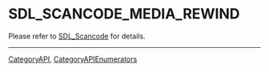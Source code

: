 # SDL_SCANCODE_MEDIA_REWIND

Please refer to [SDL_Scancode](SDL_Scancode) for details.

----
[CategoryAPI](CategoryAPI), [CategoryAPIEnumerators](CategoryAPIEnumerators)

